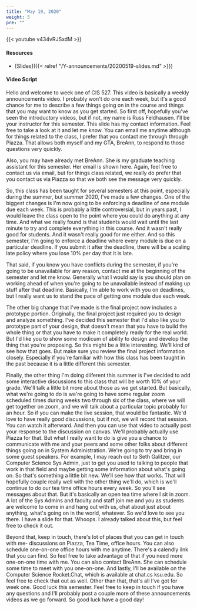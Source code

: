 ```yaml
---
title: "May 19, 2020"
weight: 5
pre: ""
---
```


{{< youtube v434vRJSxdM >}}

#### Resources

* [Slides]({{< relref "/Y-announcements/20200519-slides.md" >}})

#### Video Script

Hello and welcome to week one of CIS 527. This video is basically a weekly announcements video. I probably won't do one each week, but it's a good chance for me to describe a few things going on in the course and things that you may want to know as you get started. So first off, hopefully you've seen the introductory videos, but if not, my name is Russ Feldhausen. I'll be your instructor for this semester. This slide has my contact information. Feel free to take a look at it and let me know. You can email me anytime although for things related to the class, I prefer that you contact me through through Piazza. That allows both myself and my GTA, BreAnn, to respond to those questions very quickly. 

Also, you may have already met BreAnn. She is my graduate teaching assistant for this semester. Her email is shown here. Again, feel free to contact us via email, but for things class related, we really do prefer that you contact us via Piazza so that we both see the message very quickly. 

So, this class has been taught for several semesters at this point, especially during the summer, but summer 2020, I've made a few changes. One of the biggest changes is I'm now going to be enforcing a deadline of one module due each week. This is probably a little controversial, but in years past, I would leave the class open to the point where you could do anything at any time. And what we really found is that students would wait until the last minute to try and complete everything in this course. And it wasn't really good for students. And it wasn't really good for me either. And so this semester, I'm going to enforce a deadline where every module is due on a particular deadline. If you submit it after the deadline, there will be a scaling late policy where you lose 10% per day that it is late. 

That said, if you know you have conflicts during the semester, if you're going to be unavailable for any reason, contact me at the beginning of the semester and let me know. Generally what I would say is you should plan on working ahead of when you're going to be unavailable instead of making up stuff after that deadline. Basically, I'm able to work with you on deadlines, but I really want us to stand the pace of getting one module due each week. 

The other big change that I've made is the final project now includes a prototype portion. Originally, the final project just required you to design and analyze something. I've decided this semester that I'd also like you to prototype part of your design, that doesn't mean that you have to build the whole thing or that you have to make it completely ready for the real world. But I'd like you to show some modicum of ability to design and develop the thing that you're proposing. So this might be a little interesting. We'll kind of see how that goes. But make sure you review the final project information closely. Especially if you're familiar with how this class has been taught in the past because it is a little different this semester. 

Finally, the other thing I'm doing diiferent this summer is I've decided to add some interactive discussions to this class that will be worth 10% of your grade. We'll talk a little bit more about those as we get started. But basically, what we're going to do is we're going to have some regular zoom scheduled times during weeks two through six of the class, where we will get together on zoom, and we will talk about a particular topic probably for an hour. So if you can make the live session, that would be fantastic. We'd love to have really good discussions, but if not, we will record that session. You can watch it afterward. And then you can use that video to actually post your response to the discussion on canvas. We'll probably actually use Piazza for that. But what I really want to do is give you a chance to communicate with me and your peers and some other folks about different things going on in System Administration. We're going to try and bring in some guest speakers. For example, I may reach out to Seth Galitzer, our Computer Science Sys Admin, just to get you used to talking to people that work in that field and maybe getting some information about what's going on. So that's something a little bit new. We'll see how that works. That will hopefully couple really well with the other thing we'll do, which is we'll continue to do our tea time office hours every week. So you'll see messages about that. But it's basically an open tea time where I sit in zoom. A lot of the Sys Admins and faculty and staff join me and you as students are welcome to come in and hang out with us, chat about just about anything, what's going on in the world, whatever. So we'd love to see you there. I have a slide for that. Whoops. I already talked about this, but feel free to check it out. 

Beyond that, keep in touch, there's lot of places that you can get in touch with me- discussions on Piazza, Tea Time, office hours. You can also schedule one-on-one office hours with me anytime. There's a calendly ilnk that you can find. So feel free to take advantage of that if you need more one-on-one time with me. You can also contact BreAnn. She can schedule some time to meet with you one-on-one. And lastly, I'll be available on the Computer Science Rocket.Chat, which is available at chat.cs ksu.edu. So feel free to check that out as well. Other than that, that's all I've got for week one. Good luck this semester. Feel free to keep in touch if you have any questions and I'll probably post a couple more of these announcements videos as we go forward. So good luck have a good day!
